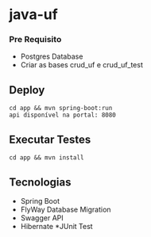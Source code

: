 # java-uf

### Pre Requisito
* Postgres Database
* Criar as bases crud_uf e crud_uf_test 

## Deploy
```
cd app && mvn spring-boot:run
api disponível na portal: 8080
```

## Executar Testes

```
cd app && mvn install
```

## Tecnologias
* Spring Boot 
* FlyWay Database Migration
* Swagger API
* Hibernate 
*JUnit Test
